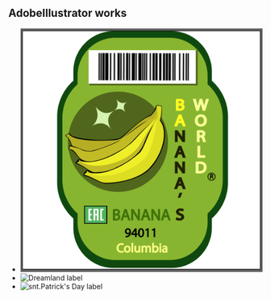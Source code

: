 ## AdobeIllustrator works

* ![Bananas label](https://github.com/Meearlyam/adobe-illustrator-works/blob/master/screenshots/BananasLabel.PNG)
* ![Dreamland label](https://github.com/Meearlyam/adobe-illustrator-works/blob/master/screenshots/Dreamland.PNG)
* ![snt.Patrick's Day label](https://github.com/Meearlyam/adobe-illustrator-works/blob/master/screenshots/sntPatricksDay.PNG)
